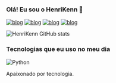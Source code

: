 ### Olá! Eu sou o HenriKenn 👋

[![blog](https://img.shields.io/badge/Instagram-E4405F?style=for-the-badge&logo=instagram&logoColor=white)](https://www.instagram.com/_henriquesillvaa/)
[![blog](https://img.shields.io/badge/YouTube-FF0000?style=for-the-badge&logo=youtube&logoColor=white)](https://www.youtube.com/channel/UCmOj_c1XvXVCD4DQXCwRjLg)
[![blog](https://img.shields.io/badge/Twitter-1DA1F2?style=for-the-badge&logo=twitter&logoColor=white)](https://twitter.com/FHenrikenn)
[![blog](https://img.shields.io/badge/Discord-7289DA?style=for-the-badge&logo=discord&logoColor=white)](https://discord.gg/codehelp)

![HenriKenn GitHub stats](https://github-readme-stats.vercel.app/api?username=HenriKenn&show_icons=true&theme=radical)

### Tecnologias que eu uso no meu dia
![Python](https://img.shields.io/badge/python-3670A0?style=for-the-badge&logo=python&logoColor=ffdd54)

Apaixonado por tecnologia.
